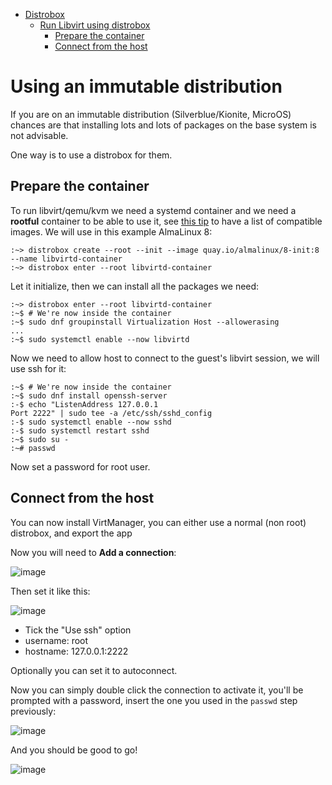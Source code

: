 - [Distrobox](../README.md)
  - [Run Libvirt using distrobox](run_libvirt_in_distrobox.md)
    - [Prepare the container](#prepare-the-container)
    - [Connect from the host](#connect-from-the-host)

# Using an immutable distribution

If you are on an immutable distribution (Silverblue/Kionite, MicroOS) chances are that
installing lots and lots of packages on the base system is not advisable.

One way is to use a distrobox for them.

## Prepare the container

To run libvirt/qemu/kvm we need a systemd container and we need a **rootful** container
to be able to use it, see [this tip](../useful_tips.md#using-init-system-inside-a-distrobox)
to have a list of compatible images.
We will use in this example AlmaLinux 8:

```console
:~> distrobox create --root --init --image quay.io/almalinux/8-init:8 --name libvirtd-container
:~> distrobox enter --root libvirtd-container
```

Let it initialize, then we can install all the packages we need:

```console
:~> distrobox enter --root libvirtd-container
:~$ # We're now inside the container
:~$ sudo dnf groupinstall Virtualization Host --allowerasing 
...
:~$ sudo systemctl enable --now libvirtd
```

Now we need to allow host to connect to the guest's libvirt session, we will use
ssh for it:

```console
:~$ # We're now inside the container
:~$ sudo dnf install openssh-server
:-$ echo "ListenAddress 127.0.0.1
Port 2222" | sudo tee -a /etc/ssh/sshd_config
:-$ sudo systemctl enable --now sshd
:-$ sudo systemctl restart sshd
:~$ sudo su -
:~# passwd
```

Now set a password for root user.

## Connect from the host

You can now install VirtManager, you can either use a normal (non root) distrobox, and export the app

Now you will need to **Add a connection**:

![image](https://user-images.githubusercontent.com/598882/208441337-4dbade85-4c72-4342-b9ee-acd76b9b1675.png)

Then set it like this:

![image](https://user-images.githubusercontent.com/598882/208441499-e612868f-d9d1-452c-8bfb-110440e2e891.png)

- Tick the "Use ssh" option
- username: root
- hostname: 127.0.0.1:2222

Optionally you can set it to autoconnect.

Now you can simply double click the connection to activate it, you'll be prompted
with a password, insert the one you used in the `passwd` step previously:

![image](https://user-images.githubusercontent.com/598882/208441932-f561af0b-9c19-45f7-bacc-d690d80b75e1.png)

And you should be good to go!

![image](https://user-images.githubusercontent.com/598882/208442009-fe9df606-e6a8-44f9-94c2-1c2bfba4ca15.png)
